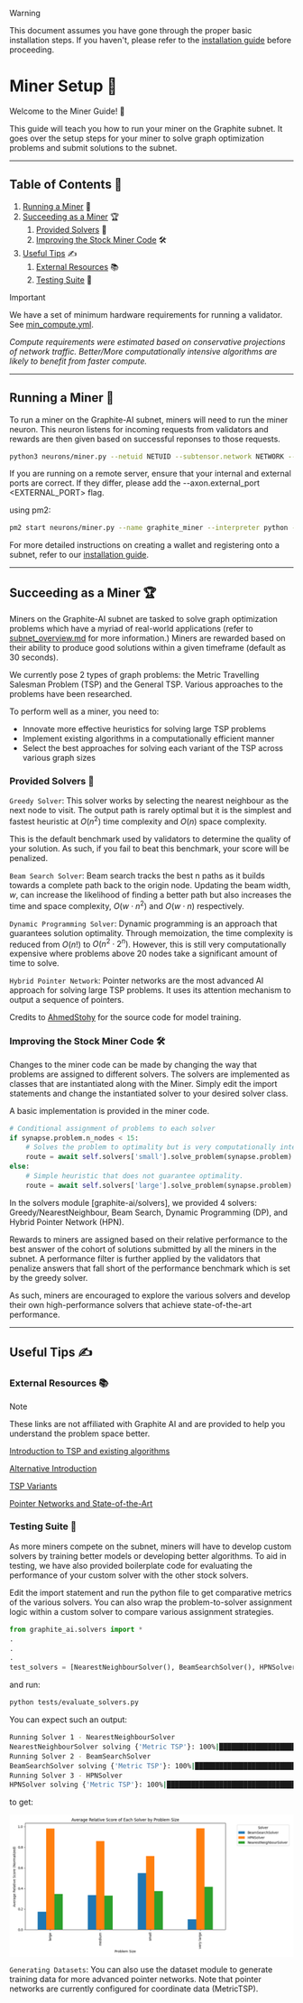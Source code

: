 > [!WARNING]  
> This document assumes you have gone through the proper basic installation steps. If you haven't, please refer to the [installation guide](./installation.md) before proceeding.

# Miner Setup 📜

Welcome to the Miner Guide! 🎉

This guide will teach you how to run your miner on the Graphite subnet. It goes over the setup steps for your miner to solve graph optimization problems and submit solutions to the subnet.

<hr>

## Table of Contents 📑
<!-- 
1. [Setup](#setup) 📋
    1. [Clone the repository](#clone-the-repository) 📂
    2. [Install the python dependencies](#install-the-python-dependencies) 🐍 -->
1. [Running a Miner](#running-a-miner) 🏃
2. [Succeeding as a Miner](#succeeding-as-a-miner) 🏆
    1. [Provided Solvers](#provided-solvers) 🧠
    2. [Improving the Stock Miner Code](#improving-the-stock-miner-code) 🛠️
3. [Useful Tips](#useful-tips) ✍
    1. [External Resources](#external-resources) 📚
    2. [Testing Suite](#testing-suite) 🧪

<!-- <a id="setup"></a>

## Setup 📋 -->

> [!IMPORTANT]
We have a set of minimum hardware requirements for running a validator. See [min_compute.yml](../min_compute.yml).

_Compute requirements were estimated based on conservative projections of network traffic. Better/More computationally intensive algorithms are likely to benefit from faster compute._

<!-- <a id="clone-the-repository"></a>

### Clone the repository 📂
```bash
git clone #TODO replace with the actual repository link
cd graphite-ai-subnet
```

<a id="install-the-python-dependencies"></a>

### Install the python dependencies 🐍
Optional: Install the python dependencies in a virtual environment by running
```bash
python3 -m venv <your_environment_name>
```
Ensure you have an appropriate python version using (version >= 3.10)
```bash
python --version
```
Install the necessary libraries. Refer to requirements.txt for the list of required packages.
```bash
pip install --upgrade pip
pip install -e .
``` -->

<hr>

<a id="running-a-miner"></a>

## Running a Miner 🏃
To run a miner on the Graphite-AI subnet, miners will need to run the miner neuron. This neuron listens for incoming requests from validators and rewards are then given based on successful reponses to those requests.

```bash
python3 neurons/miner.py --netuid NETUID --subtensor.network NETWORK --wallet.name NAME --wallet.hotkey HOTKEY --logging.trace --axon.port PORT
```
If you are running on a remote server, ensure that your internal and external ports are correct. If they differ, please add the --axon.external_port <EXTERNAL_PORT> flag.

using pm2:
```bash
pm2 start neurons/miner.py --name graphite_miner --interpreter python -- --netuid NETUID --subtensor.network NETWORK --wallet.name NAME --wallet.hotkey HOTKEY --logging.trace --axon.port PORT
```

For more detailed instructions on creating a wallet and registering onto a subnet, refer to our [installation guide](./installation.md).

<hr>

<a id="succeeding-as-a-miner"></a>

## Succeeding as a Miner 🏆

Miners on the Graphite-AI subnet are tasked to solve graph optimization problems which have a myriad of real-world applications (refer to [subnet_overview.md](./subnet_overview.md) for more information.) Miners are rewarded based on their ability to produce good solutions within a given timeframe (default as 30 seconds).

We currently pose 2 types of graph problems: the Metric Travelling Salesman Problem (TSP) and the General TSP. Various approaches to the problems have been researched. 

To perform well as a miner, you need to:
- Innovate more effective heuristics for solving large TSP problems 
- Implement existing algorithms in a computationally efficient manner
- Select the best approaches for solving each variant of the TSP across various graph sizes

<a id="provided-solvers"></a>

### Provided Solvers 🧠

`Greedy Solver`:
This solver works by selecting the nearest neighbour as the next node to visit. The output path is rarely optimal but it is the simplest and fastest heuristic at $O(n^2)$ time complexity and $O(n)$ space complexity.

This is the default benchmark used by validators to determine the quality of your solution. As such, if you fail to beat this benchmark, your score will be penalized.

`Beam Search Solver`:
Beam search tracks the best n paths as it builds towards a complete path back to the origin node. Updating the beam width, $w$, can increase the likelihood of finding a better path but also increases the time and space complexity, $O(w \cdot n^2)$ and $O(w \cdot n)$ respectively.

`Dynamic Programming Solver`:
Dynamic programming is an approach that guarantees solution optimality. Through memoization, the time complexity is reduced from $O(n!)$ to $O(n^2 \cdot 2^n)$. However, this is still very computationally expensive where problems above 20 nodes take a significant amount of time to solve.

`Hybrid Pointer Network`:
Pointer networks are the most advanced AI approach for solving large TSP problems. It uses its attention mechanism to output a sequence of pointers.

Credits to [AhmedStohy](https://github.com/AhmedStohy/Hybrid-Pointer-Networks) for the source code for model training.

<a id="improving-the-stock-miner-code"></a>

### Improving the Stock Miner Code 🛠️
Changes to the miner code can be made by changing the way that problems are assigned to different solvers. The solvers are implemented as classes that are instantiated along with the Miner. Simply edit the import statements and change the instantiated solver to your desired solver class.

A basic implementation is provided in the miner code. 

```python
# Conditional assignment of problems to each solver
if synapse.problem.n_nodes < 15:
    # Solves the problem to optimality but is very computationally intensive
    route = await self.solvers['small'].solve_problem(synapse.problem)
else:
    # Simple heuristic that does not guarantee optimality. 
    route = await self.solvers['large'].solve_problem(synapse.problem)
```

In the solvers module [graphite-ai/solvers], we provided 4 solvers: Greedy/NearestNeighbour, Beam Search, Dynamic Programming (DP), and Hybrid Pointer Network (HPN).

Rewards to miners are assigned based on their relative performance to the best answer of the cohort of solutions submitted by all the miners in the subnet. A performance filter is further applied by the validators that penalize answers that fall short of the performance benchmark which is set by the greedy solver.

As such, miners are encouraged to explore the various solvers and develop their own high-performance solvers that achieve state-of-the-art performance.

<hr>

<a id="useful-tips"></a>

## Useful Tips ✍

<a id="external-resources"></a>

### External Resources 📚

> [!NOTE]
> These links are not affiliated with Graphite AI and are provided to help you understand the problem space better.

[Introduction to TSP and existing algorithms](https://youtu.be/GiDsjIBOVoA?si=gJPiA0d9qT6SRvNU)

[Alternative Introduction](https://trackobit.com/blog/what-is-a-traveling-salesman-problem-explained)

[TSP Variants](https://www.comp.nus.edu.sg/~stevenha/cs4234/lectures/04.TSP.pdf)

[Pointer Networks and State-of-the-Art](https://arxiv.org/pdf/2103.03012)

<a id="testing-suite"></a>

### Testing Suite 🧪
As more miners compete on the subnet, miners will have to develop custom solvers by training better models or developing better algorithms. To aid in testing, we have also provided boilerplate code for evaluating the performance of your custom solver with the other stock solvers.

Edit the import statement and run the python file to get comparative metrics of the various solvers. You can also wrap the problem-to-solver assignment logic within a custom solver to compare various assignment strategies.

```python
from graphite_ai.solvers import *
.
.
.
test_solvers = [NearestNeighbourSolver(), BeamSearchSolver(), HPNSolver()] # add more solver instances
```
and run:
```bash
python tests/evaluate_solvers.py
```
You can expect such an output:
```bash
Running Solver 1 - NearestNeighbourSolver
NearestNeighbourSolver solving {'Metric TSP'}: 100%|█████████████████████████████████████████████████████████████████████████████████| 1000/1000 [00:00<00:00, 2639.82it/s]
Running Solver 2 - BeamSearchSolver
BeamSearchSolver solving {'Metric TSP'}: 100%|████████████████████████████████████████████████████████████████████████████████████████| 1000/1000 [00:07<00:00, 134.16it/s]
Running Solver 3 - HPNSolver
HPNSolver solving {'Metric TSP'}: 100%|████████████████████████████████████████████████████████████████████████████████████████████████| 1000/1000 [00:54<00:00, 18.35it/s]
```
to get:

<div style="display:flex; justify-content:center;">
<img src="../tests/evaluation_results/relative_score.png" alt="Example of Relative Scores" style='width: 100%; height: auto;'>
</div>

`Generating Datasets`: You can also use the dataset module to generate training data for more advanced pointer networks. Note that pointer networks are currently configured for coordinate data (MetricTSP).
